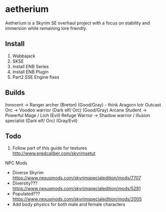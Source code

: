 # aetherium
Aetherium is a Skyrim SE overhaul project with a focus on stability and immersion while remaining lore friendly.

## Install
1) Wabbajack
2) SKSE
3) Install ENB Series
4) Install ENB Plugin
4) Part2 SSE Engine fixes

## Builds
Innocent -> Ranger archer (Breton) (Good/Gray) - think Aragorn lotr
Outcast Orc -> Voodoo warrior (Dark elf/ Orc) (Good/Gray) 
Arcane Student -> Powerful Mage / Lich (Evil)
Refuge Warrior -> Shadow warrior / illusion specialist (Dark elf/ Orc) (Gray/Evil)

## Todo
1) Follow part of this guide for textures http://www.predcaliber.com/skyrimsetut

NPC Mods
* Diverse Skyrim https://www.nexusmods.com/skyrimspecialedition/mods/7707
* Diversity??? https://www.nexusmods.com/skyrimspecialedition/mods/5291
* Populated??? https://www.nexusmods.com/skyrimspecialedition/mods/2005
* Add body physics for both male and female characters
